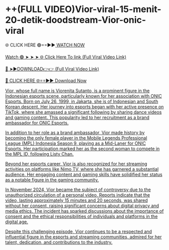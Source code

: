 # ++(FULL VIDEO)Vior-viral-15-menit-20-detik-doodstream-Vior-onic-viral


🌐 CLICK HERE 🟢==►►<a href="https://fifa55ballz.com/defer34"> WATCH NOW

Watch 🟢 ➤ ➤ ➤ 🌐<a href="https://fifa55ballz.com/defer34"> Click Here To link (Full Viral Video Link)

🔴 ➤►DOWNLOAD👉👉<a href="https://fifa55ballz.com/defer34"> (Full Viral Video Link)

🔴 CLICK HERE 🌐==►► <a href="https://fifa55ballz.com/defer34">Download Now


Vior, whose full name is Viorenita Sutanto, is a prominent figure in the Indonesian esports scene, particularly known for her association with ONIC Esports. Born on July 26, 1999, in Jakarta, she is of Indonesian and South Korean descent. Her journey into esports began with her active presence on TikTok, where she amassed a significant following by sharing dance videos and gaming content. This popularity led to her recruitment as a brand ambassador for ONIC Esports. 

In addition to her role as a brand ambassador, Vior made history by becoming the only female player in the Mobile Legends Professional League (MPL) Indonesia Season 9, playing as a Mid-Laner for ONIC Esports.  Her participation marked her as the second woman to compete in the MPL ID, following Listy Chan. 

Beyond her esports career, Vior is also recognized for her streaming activities on platforms like Nimo TV, where she has garnered a substantial audience. Her engaging content and gaming skills have solidified her status as a notable figure in the gaming community. 

In November 2024, Vior became the subject of controversy due to the unauthorized circulation of a personal video. Reports indicate that the video, lasting approximately 15 minutes and 20 seconds, was shared without her consent, raising significant concerns about digital privacy and media ethics.  The incident has sparked discussions about the importance of consent and the ethical responsibilities of individuals and platforms in the digital age. 

Despite this challenging episode, Vior continues to be a respected and influential figure in the esports and streaming communities, admired for her talent, dedication, and contributions to the industry.


 
